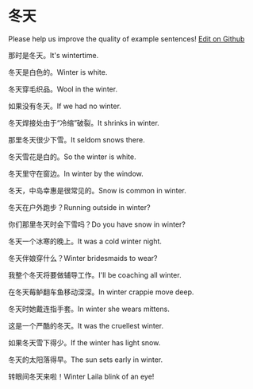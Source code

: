 # 冬天

Please help us improve the quality of example sentences! [Edit on Github](https://github.com/jiyushe/jiyu-example-sentence-source/blob/main/chinese/dongtian.md)

<p><span class="chinese">那时是冬天。</span><span class="english">It's wintertime.</span></p>

<p><span class="chinese">冬天是白色的。</span><span class="english">Winter is white.</span></p>

<p><span class="chinese">冬天穿毛织品。</span><span class="english">Wool in the winter.</span></p>

<p><span class="chinese">如果没有冬天。</span><span class="english">If we had no winter.</span></p>

<p><span class="chinese">冬天焊接处由于“冷缩”破裂。</span><span class="english">It shrinks in winter.</span></p>

<p><span class="chinese">那里冬天很少下雪。</span><span class="english">It seldom snows there.</span></p>

<p><span class="chinese">冬天雪花是白的。</span><span class="english">So the winter is white.</span></p>

<p><span class="chinese">冬天里守在窗边。</span><span class="english">In winter by the window.</span></p>

<p><span class="chinese">冬天，中岛幸惠是很常见的。</span><span class="english">Snow is common in winter.</span></p>

<p><span class="chinese">冬天在户外跑步？</span><span class="english">Running outside in winter?</span></p>

<p><span class="chinese">你们那里冬天时会下雪吗？</span><span class="english">Do you have snow in winter?</span></p>

<p><span class="chinese">冬天一个冰寒的晚上。</span><span class="english">It was a cold winter night.</span></p>

<p><span class="chinese">冬天伴娘穿什么？</span><span class="english">Winter bridesmaids to wear?</span></p>

<p><span class="chinese">我整个冬天将要做辅导工作。</span><span class="english">I'll be coaching all winter.</span></p>

<p><span class="chinese">在冬天莓鲈翻车鱼移动深深。</span><span class="english">In winter crappie move deep.</span></p>

<p><span class="chinese">冬天时她戴连指手套。</span><span class="english">In winter she wears mittens.</span></p>

<p><span class="chinese">这是一个严酷的冬天。</span><span class="english">It was the cruellest winter.</span></p>

<p><span class="chinese">如果冬天雪下得少。</span><span class="english">If the winter has light snow.</span></p>

<p><span class="chinese">冬天的太阳落得早。</span><span class="english">The sun sets early in winter.</span></p>

<p><span class="chinese">转眼间冬天来啦！</span><span class="english">Winter Laila blink of an eye!</span></p>

